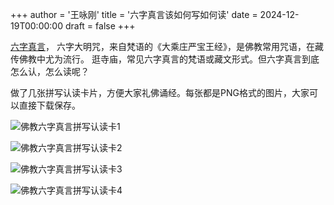+++
author = '王咏刚'
title = '六字真言该如何写如何读'
date = 2024-12-19T00:00:00
draft = false
+++

[六字真言](https://zh.wikipedia.org/wiki/%E5%85%AD%E5%AD%97%E7%9C%9F%E8%A8%80)，
六字大明咒，来自梵语的《大乘庄严宝王经》，是佛教常用咒语，在藏传佛教中尤为流行。
逛寺庙，常见六字真言的梵语或藏文形式。但六字真言到底怎么认，怎么读呢？

做了几张拼写认读卡片，方便大家礼佛诵经。每张都是PNG格式的图片，大家可以直接下载保存。

![佛教六字真言拼写认读卡1](../om_mani_padme_hum_01.png#center)

![佛教六字真言拼写认读卡2](../om_mani_padme_hum_02.png#center)

![佛教六字真言拼写认读卡3](../om_mani_padme_hum_03.png#center)

![佛教六字真言拼写认读卡4](../om_mani_padme_hum_04.png#center)
